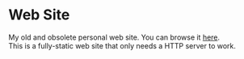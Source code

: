 # Web Site

My old and obsolete personal web site. You can browse it [here](http://ricciardi-adrien.github.io/Web_Site).  
This is a fully-static web site that only needs a HTTP server to work.
